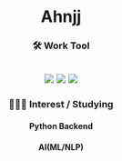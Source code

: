<h1 align = center> Ahnjj </h1>


<h3 align = center> 🛠️ Work Tool </h3>
<h2 align = center>
<img src="https://img.shields.io/badge/Python-3766AB?style=flat-square&logo=Python&logoColor=white"/></a>
<img src="https://img.shields.io/badge/mysql-4479A1?style=flat-square&logo=mysql&logoColor=white"/></a> 
<img src="https://img.shields.io/badge/macOS-000000?style=flat-square&logo=macOS&logoColor=white"/></a>
</h2>
<h3></h3>

<h3  align = center> 👩🏻‍💻 Interest / Studying</h3>
<h4 align = center>
  Python Backend </h4>
 <h4 align = center> AI(ML/NLP) </h4>
